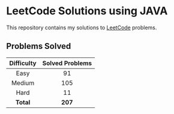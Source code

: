 # LeetCode Solutions using JAVA

This repository contains my solutions to [LeetCode](https://leetcode.com/) problems.

## Problems Solved

| Difficulty | Solved Problems |
|:----------:|:---------------:|
|    Easy    |       91        |
|   Medium   |       105       |
|    Hard    |       11        |
| **Total**  |     **207**     |
